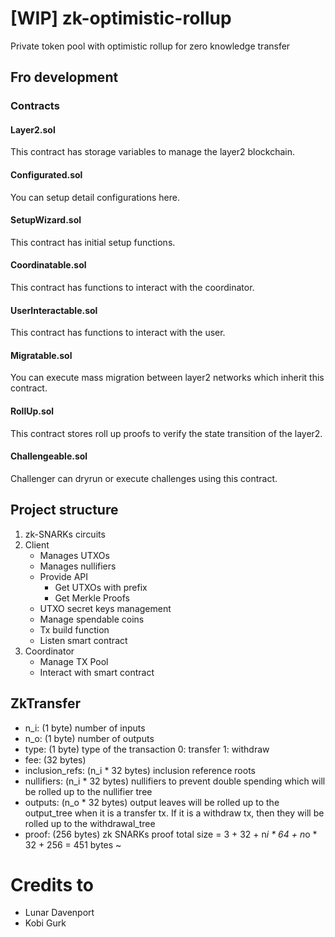 # [WIP] zk-optimistic-rollup

Private token pool with optimistic rollup for zero knowledge transfer

## Fro development

### Contracts

#### Layer2.sol

This contract has storage variables to manage the layer2 blockchain.

#### Configurated.sol

You can setup detail configurations here.

#### SetupWizard.sol

This contract has initial setup functions.

#### Coordinatable.sol

This contract has functions to interact with the coordinator.

#### UserInteractable.sol

This contract has functions to interact with the user.

#### Migratable.sol

You can execute mass migration between layer2 networks which inherit this contract.

#### RollUp.sol

This contract stores roll up proofs to verify the state transition of the layer2.

#### Challengeable.sol

Challenger can dryrun or execute challenges using this contract.

####

## Project structure

1. zk-SNARKs circuits
2. Client
   - Manages UTXOs
   - Manages nullifiers
   - Provide API
     - Get UTXOs with prefix
     - Get Merkle Proofs
   - UTXO secret keys management
   - Manage spendable coins
   - Tx build function
   - Listen smart contract
3. Coordinator
   - Manage TX Pool
   - Interact with smart contract

## ZkTransfer

- n_i: (1 byte) number of inputs
- n_o: (1 byte) number of outputs
- type: (1 byte) type of the transaction 0: transfer 1: withdraw
- fee: (32 bytes)
- inclusion_refs: (n_i \* 32 bytes) inclusion reference roots
- nullifiers: (n_i \* 32 bytes) nullifiers to prevent double spending which will be rolled up to the nullifier tree
- outputs: (n_o \* 32 bytes) output leaves will be rolled up to the output_tree when it is a transfer tx. If it is a withdraw tx, then they will be rolled up to the withdrawal_tree
- proof: (256 bytes) zk SNARKs proof
  total size = 3 + 32 + n*i * 64 + n*o * 32 + 256 = 451 bytes ~

# Credits to

- Lunar Davenport
- Kobi Gurk
